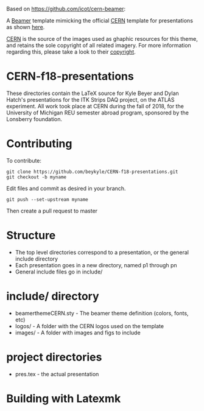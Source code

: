 
Based on https://github.com/icot/cern-beamer:

A [Beamer](https://bitbucket.org/rivanvx/beamer/wiki/Home) template mimicking
the official [CERN](www.cern.ch) template for presentations as shown
[here](http://design-guidelines.web.cern.ch/presentations).

[CERN](www.cern.ch) is the source of the images used as ghaphic resources for
this theme, and retains the sole copyright of all related imagery.
For more information regarding this, please take a look to their
[copyright](http://cern.ch/copyright).

CERN-f18-presentations
===========

These directories contain the LaTeX source for Kyle Beyer and Dylan Hatch's presentations for the ITK Strips DAQ 
project, on the ATLAS experiment. All work took place at CERN during the fall of 2018, for the University of Michigan REU semester abroad program, sponsored by the Lonsberry foundation.

Contributing
===

To contribute:

```console 
git clone https://github.com/beykyle/CERN-f18-presentations.git
git checkout -b myname 
```

Edit files and commit as desired in your branch. 

```console
git push --set-upstream myname
```

Then create a pull request to master


Structure
====

 * The top level directories correspond to a presentation, or the general include directory
 * Each presentation goes in a new directory, named p1 through pn
 * General include files go in include/ 


include/ directory
=====

 * beamerthemeCERN.sty - The beamer theme definition (colors, fonts, etc)
 * logos/ - A folder with the CERN logos used on the template
 * images/ - A folder with images and figs to include

project directories
===

 * pres.tex - the actual presentation


Building with Latexmk
===
